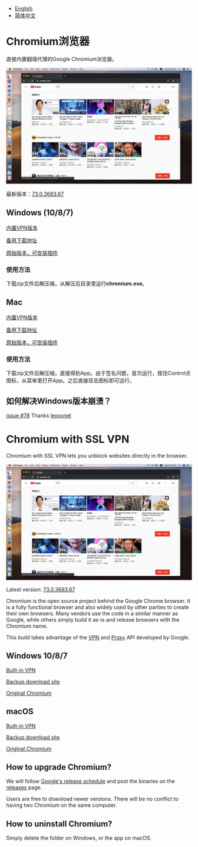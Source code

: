 * [English](#chromium-with-ssl-vpn)
* [简体中文](#chromium浏览器)

# Chromium浏览器

直接内置翻墙代理的Google Chromium浏览器。

![](screenshot.png)

最新版本：[73.0.3683.67](https://github.com/jjqqkk/chromium/releases/tag/73.0.3683.67)

## Windows (10/8/7)

[内置VPN版本](https://github.com/jjqqkk/chromium/releases/download/73.0.3683.67/Chromium-windows-73.0.3683.67.zip)

[备用下载地址]()

[原始版本，可安装插件](https://github.com/jjqqkk/chromium/releases/download/73.0.3683.67/Chromium-windows-novpn.zip)

### 使用方法

下载zip文件后解压缩，从解压后目录里运行**chromium.exe**。

## Mac

[内置VPN版本](https://github.com/jjqqkk/chromium/releases/download/73.0.3683.67/Chromium-mac-73.0.3683.67.zip)

[备用下载地址]()

[原始版本，可安装插件](https://github.com/jjqqkk/chromium/releases/download/73.0.3683.67/Chromium-mac-novpn.zip)

### 使用方法

下载zip文件后解压缩，直接得到App。由于签名问题，首次运行，按住Control点图标，从菜单里打开App。之后直接双击图标即可运行。


## 如何解决Windows版本崩溃？
[issue #78](https://github.com/jjqqkk/chromium/issues/78) Thanks [leoxxnet](https://github.com/leoxxnet)





# Chromium with SSL VPN

Chromium with SSL VPN lets you unblock websites directly in the browser.

![](screenshot.png)

Latest version: [73.0.3683.67](https://github.com/jjqqkk/chromium/releases/tag/73.0.3683.67)

Chromium is the open source project behind the Google Chrome browser. It is a fully functional browser and also widely used by other parties to create their own browsers. Many vendors use the code in a similar manner as Google, while others simply build it as-is and release browsers with the Chromium name.

This build takes advantage of the [VPN](https://developer.chrome.com/extensions/vpnProvider) and [Proxy](https://developer.chrome.com/extensions/proxy) API developed by Google. 

## Windows 10/8/7

[Built-in VPN](https://github.com/jjqqkk/chromium/releases/download/73.0.3683.67/Chromium-windows-73.0.3683.67.zip)

[Backup download site]()

[Original Chromium](https://github.com/jjqqkk/chromium/releases/download/73.0.3683.67/Chromium-windows-novpn.zip)

## macOS

[Built-in VPN](https://github.com/jjqqkk/chromium/releases/download/73.0.3683.67/Chromium-mac-73.0.3683.67.zip)

[Backup download site]()

[Original Chromium](https://github.com/jjqqkk/chromium/releases/download/73.0.3683.67/Chromium-mac-novpn.zip)


## How to upgrade Chromium?

We will follow [Google's release schedule](https://chromiumdash.appspot.com/schedule) and post the binaries on the [releases](https://github.com/jjqqkk/chromium/releases) page.

Users are free to download newer versions. There will be no conflict to having two Chromium on the same computer.

## How to uninstall Chromium?

Simply delete the folder on Windows, or the app on macOS.
